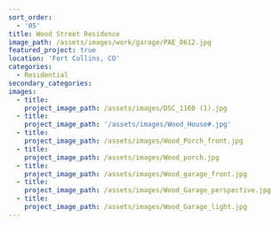 ```yaml
---
sort_order:
  - '05'
title: Wood Street Residence
image_path: /assets/images/work/garage/PAE_0612.jpg
featured_project: true
location: 'Fort Collins, CO'
categories:
  - Residential
secondary_categories:
images:
  - title:
    project_image_path: /assets/images/DSC_1160 (1).jpg
  - title:
    project_image_path: '/assets/images/Wood_House#.jpg'
  - title:
    project_image_path: /assets/images/Wood_Porch_front.jpg
  - title:
    project_image_path: /assets/images/Wood_porch.jpg
  - title:
    project_image_path: /assets/images/Wood_garage_front.jpg
  - title:
    project_image_path: /assets/images/Wood_Garage_perspective.jpg
  - title:
    project_image_path: /assets/images/Wood_Garage_light.jpg
---
```


